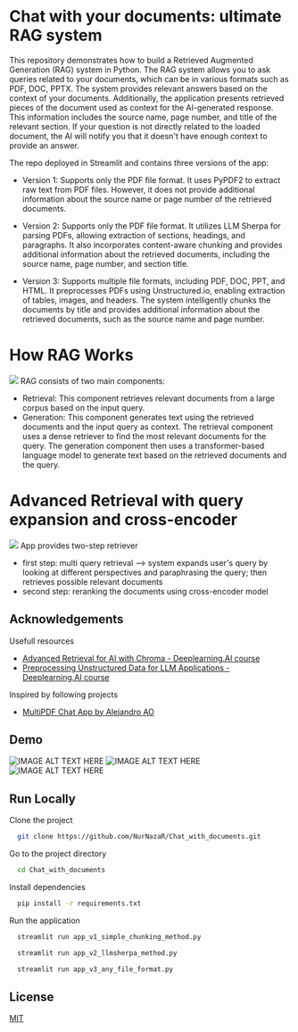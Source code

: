 
# Chat with your documents: ultimate RAG system

This repository demonstrates how to build a Retrieved Augmented Generation (RAG) system in Python. The RAG system allows you to ask queries related to your documents, which can be in various formats such as PDF, DOC, PPTX. The system provides relevant answers based on the context of your documents. Additionally, the application presents retrieved pieces of the document used as context for the AI-generated response. This information includes the source name, page number, and title of the relevant section. If your question is not directly related to the loaded document, the AI will notify you that it doesn't have enough context to provide an answer.



The repo deployed in Streamlit and contains three versions of the app:
* Version 1: Supports only the PDF file format. It uses PyPDF2 to extract raw text from PDF files. However, it does not provide additional information about the source name or page number of the retrieved documents.

* Version 2: Supports only the PDF file format. It utilizes LLM Sherpa for parsing PDFs, allowing extraction of sections, headings, and paragraphs. It also incorporates content-aware chunking and provides additional information about the retrieved documents, including the source name, page number, and section title.

* Version 3: Supports multiple file formats, including PDF, DOC, PPT, and HTML. It preprocesses PDFs using Unstructured.io, enabling extraction of tables, images, and headers. The system intelligently chunks the documents by title and provides additional information about the retrieved documents, such as the source name and page number.
# How RAG Works
![](https://miro.medium.com/v2/resize:fit:1200/1*kSkeaXRvRzbJ9SrFZaMoOg.png)
RAG consists of two main components:

* Retrieval: This component retrieves relevant documents from a large corpus based on the input query.
* Generation: This component generates text using the retrieved documents and the input query as context.
The retrieval component uses a dense retriever to find the most relevant documents for the query. The generation component then uses a transformer-based language model to generate text based on the retrieved documents and the query. 

# Advanced Retrieval with query expansion and cross-encoder
 ![](https://miro.medium.com/v2/resize:fit:1400/1*i0BXxkKW1IKVghHtcmKqQQ.png)
App provides two-step retriever
* first step: multi query retrieval --> system expands user's query by looking at different perspectives and paraphrasing the query; then retrieves possible relevant documents
* second step: reranking the documents using cross-encoder model
## Acknowledgements

Usefull resources
* [Advanced Retrieval for AI with Chroma - Deeplearning.AI course][1]
* [Preprocessing Unstructured Data for LLM Applications - Deeplearning.AI course][2]

Inspired by following projects
* [MultiPDF Chat App by Alejandro AO][3]

[1]: https://learn.deeplearning.ai/courses/advanced-retrieval-for-ai/lesson/1/introduction 
[2]: https://learn.deeplearning.ai/courses/preprocessing-unstructured-data-for-llm-applications/lesson/1/introduction 
[3]: https://github.com/alejandro-ao/ask-multiple-pdfs/tree/main 

## Demo
![IMAGE ALT TEXT HERE](https://github.com/NurNazaR/Chat_with_documents/blob/main/img/image%20copy%202.png?raw=true)
![IMAGE ALT TEXT HERE](https://github.com/NurNazaR/Chat_with_documents/blob/main/img/image%20copy.png?raw=true)
![IMAGE ALT TEXT HERE](https://github.com/NurNazaR/Chat_with_documents/blob/main/img/image.png?raw=true)


## Run Locally

Clone the project

```bash
  git clone https://github.com/NurNazaR/Chat_with_documents.git 
```

Go to the project directory

```bash
  cd Chat_with_documents
```

Install dependencies

```bash
  pip install -r requirements.txt
```

Run the application 

```bash
  streamlit run app_v1_simple_chunking_method.py 
```

```bash
  streamlit run app_v2_llmsherpa_method.py
```

```bash
  streamlit run app_v3_any_file_format.py
```


## License

[MIT](https://choosealicense.com/licenses/mit/)

